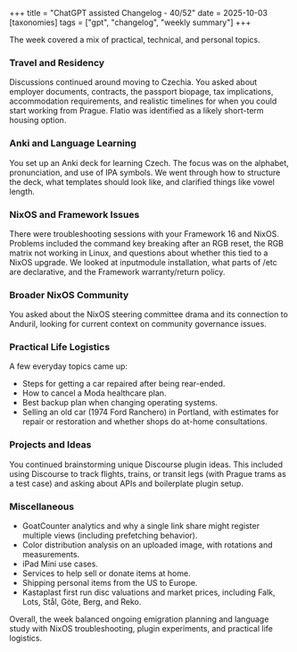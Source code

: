 +++
title = "ChatGPT assisted Changelog - 40/52"
date = 2025-10-03
[taxonomies]
tags = ["gpt", "changelog", "weekly summary"]
+++

The week covered a mix of practical, technical, and personal topics.

### Travel and Residency
Discussions continued around moving to Czechia. You asked about employer
documents, contracts, the passport biopage, tax implications, accommodation
requirements, and realistic timelines for when you could start working from
Prague. Flatio was identified as a likely short-term housing option.

### Anki and Language Learning
You set up an Anki deck for learning Czech. The focus was on the alphabet,
pronunciation, and use of IPA symbols. We went through how to structure the
deck, what templates should look like, and clarified things like vowel length.

### NixOS and Framework Issues
There were troubleshooting sessions with your Framework 16 and NixOS. Problems
included the command key breaking after an RGB reset, the RGB matrix not working
in Linux, and questions about whether this tied to a NixOS upgrade. We looked at
inputmodule installation, what parts of /etc are declarative, and the Framework
warranty/return policy.

### Broader NixOS Community
You asked about the NixOS steering committee drama and its connection to
Anduril, looking for current context on community governance issues.

### Practical Life Logistics
A few everyday topics came up:
- Steps for getting a car repaired after being rear-ended.
- How to cancel a Moda healthcare plan.
- Best backup plan when changing operating systems.
- Selling an old car (1974 Ford Ranchero) in Portland, with estimates for repair
  or restoration and whether shops do at-home consultations.

### Projects and Ideas
You continued brainstorming unique Discourse plugin ideas. This included using
Discourse to track flights, trains, or transit legs (with Prague trams as a test
case) and asking about APIs and boilerplate plugin setup.

### Miscellaneous
- GoatCounter analytics and why a single link share might register multiple
  views (including prefetching behavior).
- Color distribution analysis on an uploaded image, with rotations and
  measurements.
- iPad Mini use cases.
- Services to help sell or donate items at home.
- Shipping personal items from the US to Europe.
- Kastaplast first run disc valuations and market prices, including Falk, Lots,
  Stål, Göte, Berg, and Reko.

Overall, the week balanced ongoing emigration planning and language study with
NixOS troubleshooting, plugin experiments, and practical life logistics.
